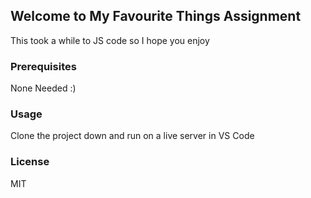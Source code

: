 ## Welcome to My Favourite Things Assignment

This took a while to JS code so I hope you enjoy

### Prerequisites

None Needed :)

### Usage

Clone the project down and run on a live server in VS Code

### License
MIT

